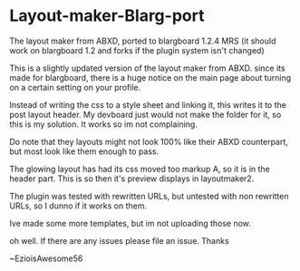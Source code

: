 # Layout-maker-Blarg-port

The layout maker from ABXD, ported to blargboard 1.2.4 MRS (it should work on blargboard 1.2 and forks if the plugin system isn't changed)

This is a slightly updated version of the layout maker from ABXD. since its made for blargboard, there is a huge notice on the main page about turning on a certain setting on your profile.

Instead of writing the css to a style sheet and linking it, this writes it to the post layout header. My devboard just would not make the folder for it, so this is my solution. It works so im not complaining.

Do note that they layouts might not look 100% like their ABXD counterpart, but most look like them enough to pass.

The glowing layout has had its css moved too markup A, so it is in the header part. This is so then it's preview displays in layoutmaker2.

The plugin was tested with rewritten URLs, but untested with non rewritten URLs, so I dunno if it works on them.

Ive made some more templates, but im not uploading those now.

oh well. If there are any issues please file an issue. Thanks

~EzioisAwesome56
